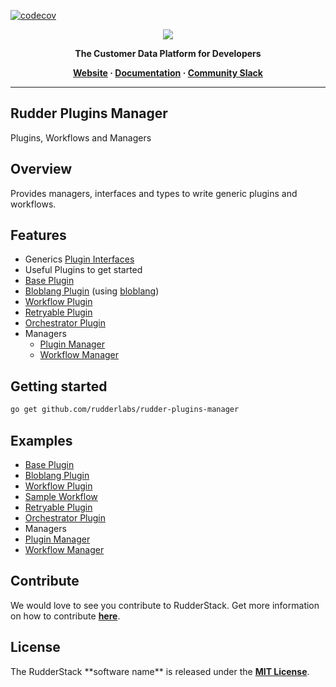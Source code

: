[![codecov](https://codecov.io/gh/rudderlabs/rudder-plugins-manager/branch/main/graph/badge.svg?token=ErUmduv9C8)](https://codecov.io/gh/rudderlabs/rudder-plugins-manager)
<p align="center">
  <a href="https://rudderstack.com/">
    <img src="https://user-images.githubusercontent.com/59817155/121357083-1c571300-c94f-11eb-8cc7-ce6df13855c9.png">
  </a>
</p>

<p align="center"><b>The Customer Data Platform for Developers</b></p>

<p align="center">
  <b>
    <a href="https://rudderstack.com">Website</a>
    ·
    <a href="">Documentation</a>
    ·
    <a href="https://rudderstack.com/join-rudderstack-slack-community">Community Slack</a>
  </b>
</p>

---

## Rudder Plugins Manager

Plugins, Workflows and Managers
## Overview

Provides managers, interfaces and types to write generic plugins and workflows.

## Features

* Generics [Plugin Interfaces](./plugins/types.go)
* Useful Plugins to get started
 * [Base Plugin](./plugins/base.go)
 * [Bloblang Plugin](./plugins/bloblang.go) (using [bloblang](https://www.benthos.dev/docs/guides/bloblang/about))
 * [Workflow Plugin](./plugins/workflow.go)
 * [Retryable Plugin](./plugins/retryable.go)
 * [Orchestrator Plugin](./plugins/orchestrator.go)
* Managers
  * [Plugin Manager](./plugins/manager.go)
  * [Workflow Manager](./plugins/manager.go)

## Getting started

```bash
go get github.com/rudderlabs/rudder-plugins-manager

```

## Examples
* [Base Plugin](./plugins/base_test.go)
* [Bloblang Plugin](./plugins/bloblang_test.go)
* [Workflow Plugin](./plugins/workflow_test.go)
 * [Sample Workflow](./test_data/workflows/sample.yaml)
* [Retryable Plugin](./plugins/retryable_test.go)
* [Orchestrator Plugin](./plugins/orchestrator_test.go)
* Managers
* [Plugin Manager](./plugins/manager_test.go)
* [Workflow Manager](./plugins/manager_test.go)

## Contribute

We would love to see you contribute to RudderStack. Get more information on how to contribute [**here**](CONTRIBUTING.md).

## License

The RudderStack \*\*software name\*\* is released under the [**MIT License**](https://opensource.org/licenses/MIT).
